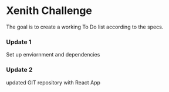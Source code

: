 # Xenith Challenge
The goal is to create a working To Do list according to the specs.

### Update 1
Set up enviornment and dependencies

### Update 2
updated GIT repository with React App
